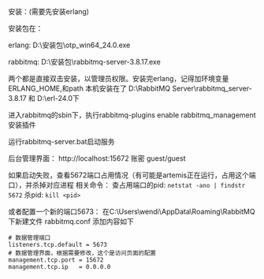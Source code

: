 安装：(需要先安装erlang)

安装包在：

erlang: D:\安装包\otp_win64_24.0.exe

rabbitmq: D:\安装包\rabbitmq-server-3.8.17.exe

两个都是直接双击安装，以管理员权限。安装完erlang，记得加环境变量ERLANG_HOME,和path
本机安装在了 D:\RabbitMQ Server\rabbitmq_server-3.8.17 和 D:\erl-24.0下

进入rabbitmq的sbin下，执行rabbitmq-plugins enable rabbitmq_management 安装插件

运行rabbitmq-server.bat启动服务

后台管理界面： http://localhost:15672 账密 guest/guest

如果启动失败，查看5672端口占用情况（有可能是artemis正在运行，占用这个端口），并杀掉对应进程
相关命令：
查占用端口的pid: `netstat -ano | findstr 5672` 
杀pid: `kill <pid>`

或者配置一个新的端口5673：
在C:\Users\wendi\AppData\Roaming\RabbitMQ 下新建文件 rabbitmq.conf
添加内容如下
```
# 数据管理端口
listeners.tcp.default = 5673
# 数据管理界面，根据需要修改，这个是访问页面的配置
management.tcp.port = 15672
management.tcp.ip   = 0.0.0.0
```

